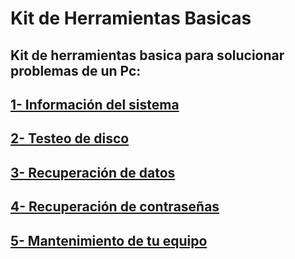 # Kit de Herramientas Basicas
## Kit de herramientas basica para solucionar problemas de un Pc:

## [1- Información del sistema](info.md)
## [2- Testeo de disco](testeo.md)
## [3- Recuperación de datos](datos.md)
## [4- Recuperación de contraseñas](contraseña.md)
## [5- Mantenimiento de tu equipo](mantenimiento.md)

